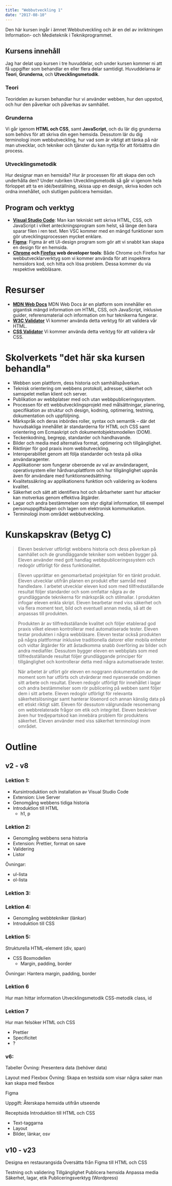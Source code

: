 ```yaml
---
title: "Webbutveckling 1"
date: "2017-08-10"
---
```


Den här kursen ingår i ämnet Webbutveckling och är en del av inriktningen Information- och Medieteknik i Teknikprogrammet.

## Kursens innehåll

Jag har delat upp kursen i tre huvuddelar, och under kursen kommer ni att få uppgifter som behandlar en eller flera delar samtidigt. Huvuddelarna är **Teori**, **Grunderna**, och **Utvecklingsmetodik**.

### Teori

Teoridelen av kursen behandlar hur vi använder webben, hur den uppstod, och hur den påverkar och påverkas av samhället.

### Grunderna

Vi går igenom **HTML och CSS**, samt **JavaScript**, och du lär dig grunderna som behövs för att skriva din egen hemsida. Dessutom lär du dig terminologi inom webbutveckling, hur vad som är viktigt att tänka på när man utvecklar, och tekniker och tjänster du kan nyttja för att förbättra din process.

### Utvecklingsmetodik

Hur designar man en hemsida? Hur är processen för att skapa den och underhålla den? Under rubriken Utvecklingsmetodik så går vi igenom hela förloppet att ta en idé/beställning, skissa upp en design, skriva koden och ordna innehållet, och slutligen publicera hemsidan.

## Program och verktyg

- **[Visual Studio Code](https://code.visualstudio.com/)**: Man kan tekniskt sett skriva HTML, CSS, och JavaScript i vilket anteckningsprogram som helst, så länge den bara sparar filen i ren text. Men VSC kommer med en mängd funktioner som gör utvecklingsprocessen mycket enklare.
- **[Figma](https://www.figma.com)**: Figma är ett UI-design program som gör att vi snabbt kan skapa en design för en hemsida.
- **[Chrome](https://www.google.com/intl/sv/chrome/) och [Firefox](https://www.mozilla.org/sv-SE/firefox/new/) web developer tools**: Både Chrome och Firefox har webbutvecklarverktyg som vi kommer använda för att inspektera hemsidors kod, och hitta och lösa problem. Dessa kommer du via respektive webbläsare.

# Resurser

- **[MDN Web Docs](https://developer.mozilla.org/sv-SE/)** MDN Web Docs är en platform som innehåller en gigantisk mängd information om HTML, CSS, och JavaScript, inklusive guider, referensmaterial och information om hur teknikerna fungerar.
- **[W3C Validator](https://validator.w3.org/)** Vi kommer använda detta verktyg för att validera vår HTML.
- **[CSS Validator](https://jigsaw.w3.org/css-validator/)** Vi kommer använda detta verktyg för att validera vår CSS.

# Skolverkets "det här ska kursen behandla"

- Webben som plattform, dess historia och samhällspåverkan.
- Teknisk orientering om webbens protokoll, adresser, säkerhet och samspelet mellan klient och server.
- Publikation av webbplatser med och utan webbpubliceringssystem.
- Processen för ett webbutvecklingsprojekt med målsättningar, planering, specifikation av struktur och design, kodning, optimering, testning, dokumentation och uppföljning.
- Märkspråk och deras inbördes roller, syntax och semantik – där det huvudsakliga innehållet är standarderna för HTML och CSS samt orientering om Ecmaskript och dokumentobjektsmodellen (DOM).
- Teckenkodning, begrepp, standarder och handhavande.
- Bilder och media med alternativa format, optimering och tillgänglighet.
- Riktlinjer för god praxis inom webbutveckling.
- Interoperabilitet genom att följa standarder och testa på olika användaragenter.
- Applikationer som fungerar oberoende av val av användaragent, operativsystem eller hårdvaruplattform och hur tillgänglighet uppnås även för användare med funktionsnedsättning.
- Kvalitetssäkring av applikationens funktion och validering av kodens kvalitet.
- Säkerhet och sätt att identifiera hot och sårbarheter samt hur attacker kan motverkas genom effektiva åtgärder.
- Lagar och andra bestämmelser som styr digital information, till exempel personuppgiftslagen och lagen om elektronisk kommunikation.
- Terminologi inom området webbutveckling.

# Kunskapskrav (Betyg C)

> Eleven beskriver utförligt webbens historia och dess påverkan på samhället och de grundläggande tekniker som webben bygger på. Eleven använder med gott handlag webbpubliceringssystem och redogör utförligt för dess funktionalitet.

> Eleven upprättar en genomarbetad projektplan för en tänkt produkt. Eleven utvecklar utifrån planen en produkt efter samråd med handledare. I arbetet utvecklar eleven kod som med tillfredsställande resultat följer standarder och som omfattar några av de grundläggande teknikerna för märkspråk och stilmallar. I produkten infogar eleven enkla skript. Eleven bearbetar med viss säkerhet och via flera moment text, bild och eventuell annan media, så att de anpassas till produkten.

> Produkten är av tillfredsställande kvalitet och följer etablerad god praxis vilket eleven kontrollerar med automatiserade tester. Eleven testar produkten i några webbläsare. Eleven testar också produkten på några plattformar inklusive traditionella datorer eller mobila enheter och vidtar åtgärder för att åstadkomma snabb överföring av bilder och andra mediafiler. Dessutom bygger eleven en webbplats som med tillfredsställande resultat följer grundläggande principer för tillgänglighet och kontrollerar detta med några automatiserade tester.

> När arbetet är utfört gör eleven en noggrann dokumentation av de moment som har utförts och utvärderar med nyanserade omdömen sitt arbete och resultat. Eleven redogör utförligt för innehållet i lagar och andra bestämmelser som rör publicering på webben samt följer dem i sitt arbete. Eleven redogör utförligt för relevanta säkerhetslösningar samt hanterar lösenord och annan känslig data på ett etiskt riktigt sätt. Eleven för dessutom välgrundade resonemang om webbrelaterade frågor om etik och integritet. Eleven beskriver även hur tredjepartskod kan innebära problem för produktens säkerhet. Eleven använder med viss säkerhet terminologi inom området.

# Outline

## v2 - v8

### Lektion 1:

- Kursintroduktion och installation av Visual Studio Code
- Extension: Live Server
- Genomgång webbens tidiga historia
- Introduktion till HTML
  - h1, p

### Lektion 2:

- Genomgång webbens sena historia
- Extension: Prettier, format on save
- Validering
- Listor

Övningar:

- ul-lista
- ol-lista

### Lektion 3:

### Lektion 4:

- Genomgång webbtekniker (länkar)
- Introduktion till CSS

### Lektion 5:

Strukturella HTML-element (div, span)

- CSS Boxmodellen
  - Margin, padding, border

Övningar: Hantera margin, padding, border

### Lektion 6

Hur man hittar information
Utvecklingsmetodik
CSS-metodik class, id

### Lektion 7

Hur man felsöker HTML och CSS

- Prettier
- Specificitet
- ?

### v6:

Tabeller
Övning: Presentera data (behöver data)

Layout med Flexbox
Övning: Skapa en testsida som visar några saker man kan skapa med flexbox

Figma

Uppgift: Återskapa hemsida utifrån utseende

Receptsida
Introduktion till HTML och CSS

- Text-taggarna
- Layout
- Bilder, länkar, osv

## v10 - v23

Designa en restaurangsida
Översätta från Figma till HTML och CSS

Testning och validering
Tillgänglighet
Publicera hemsida
Anpassa media
Säkerhet, lagar, etik
Publiceringsverktyg (Wordpress)
